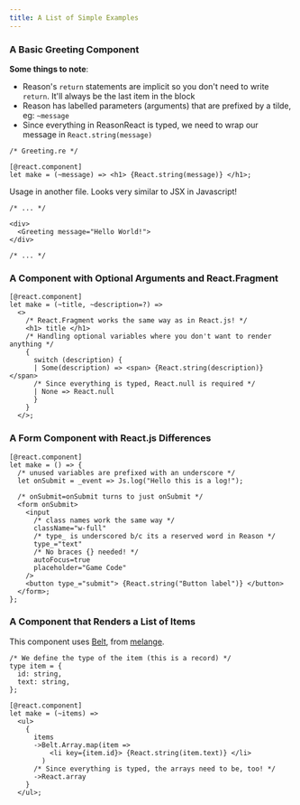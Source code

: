 ```yaml
---
title: A List of Simple Examples
---
```


### A Basic Greeting Component

**Some things to note**:

- Reason's `return` statements are implicit so you don't need to write `return`. It'll always be the last item in the block
- Reason has labelled parameters (arguments) that are prefixed by a tilde, eg: `~message`
- Since everything in ReasonReact is typed, we need to wrap our message in `React.string(message)`

```reason
/* Greeting.re */

[@react.component]
let make = (~message) => <h1> {React.string(message)} </h1>;
```

Usage in another file. Looks very similar to JSX in Javascript!

```reason
/* ... */

<div>
  <Greeting message="Hello World!">
</div>

/* ... */
```

### A Component with Optional Arguments and React.Fragment

```reason
[@react.component]
let make = (~title, ~description=?) =>
  <>
    /* React.Fragment works the same way as in React.js! */
    <h1> title </h1>
    /* Handling optional variables where you don't want to render anything */
    {
      switch (description) {
      | Some(description) => <span> {React.string(description)} </span>
      /* Since everything is typed, React.null is required */
      | None => React.null
      }
    }
  </>;
```

### A Form Component with React.js Differences

```reason
[@react.component]
let make = () => {
  /* unused variables are prefixed with an underscore */
  let onSubmit = _event => Js.log("Hello this is a log!");

  /* onSubmit=onSubmit turns to just onSubmit */
  <form onSubmit>
    <input
      /* class names work the same way */
      className="w-full"
      /* type_ is underscored b/c its a reserved word in Reason */
      type_="text"
      /* No braces {} needed! */
      autoFocus=true
      placeholder="Game Code"
    />
    <button type_="submit"> {React.string("Button label")} </button>
  </form>;
};
```

### A Component that Renders a List of Items

This component uses [Belt][melange-belt], from [melange][melange-home].

```reason
/* We define the type of the item (this is a record) */
type item = {
  id: string,
  text: string,
};

[@react.component]
let make = (~items) =>
  <ul>
    {
      items
      ->Belt.Array.map(item =>
          <li key={item.id}> {React.string(item.text)} </li>
        )
      /* Since everything is typed, the arrays need to be, too! */
      ->React.array
    }
  </ul>;
```

[melange-belt]: https://melange.re/v4.0.0/api/re/melange/Belt
[melange-home]: https://melange.re/v4.0.0/
